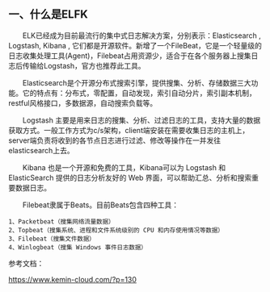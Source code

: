 ## 一、什么是ELFK

&#8195;&#8195;ELK已经成为目前最流行的集中式日志解决方案，分别表示：Elasticsearch , Logstash, Kibana , 它们都是开源软件。新增了一个FileBeat，它是一个轻量级的日志收集处理工具(Agent)，Filebeat占用资源少，适合于在各个服务器上搜集日志后传输给Logstash，官方也推荐此工具。

&#8195;&#8195;Elasticsearch是个开源分布式搜索引擎，提供搜集、分析、存储数据三大功能。它的特点有：分布式，零配置，自动发现，索引自动分片，索引副本机制，restful风格接口，多数据源，自动搜索负载等。

&#8195;&#8195;Logstash 主要是用来日志的搜集、分析、过滤日志的工具，支持大量的数据获取方式。一般工作方式为c/s架构，client端安装在需要收集日志的主机上，server端负责将收到的各节点日志进行过滤、修改等操作在一并发往elasticsearch上去。

&#8195;&#8195;Kibana 也是一个开源和免费的工具，Kibana可以为 Logstash 和 ElasticSearch 提供的日志分析友好的 Web 界面，可以帮助汇总、分析和搜索重要数据日志。

&#8195;&#8195;Filebeat隶属于Beats。目前Beats包含四种工具：
```
1、Packetbeat（搜集网络流量数据）
2、Topbeat（搜集系统、进程和文件系统级别的 CPU 和内存使用情况等数据）
3、Filebeat（搜集文件数据）
4、Winlogbeat（搜集 Windows 事件日志数据）
```

参考文档：

https://www.kemin-cloud.com/?p=130
